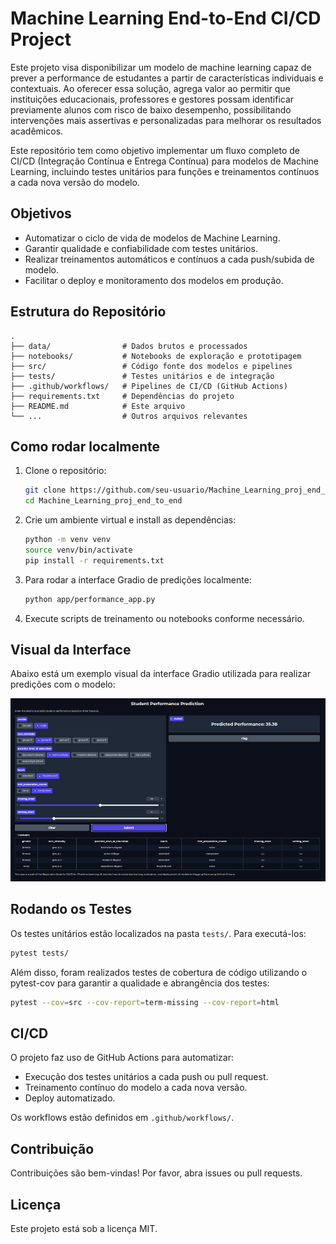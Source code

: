 # Machine Learning End-to-End CI/CD Project

Este projeto visa disponibilizar um modelo de machine learning capaz de prever a performance de estudantes a partir de características individuais e contextuais. Ao oferecer essa solução, agrega valor ao permitir que instituições educacionais, professores e gestores possam identificar previamente alunos com risco de baixo desempenho, possibilitando intervenções mais assertivas e personalizadas para melhorar os resultados acadêmicos.

Este repositório tem como objetivo implementar um fluxo completo de CI/CD (Integração Contínua e Entrega Contínua) para modelos de Machine Learning, incluindo testes unitários para funções e treinamentos contínuos a cada nova versão do modelo.


## Objetivos

- Automatizar o ciclo de vida de modelos de Machine Learning.
- Garantir qualidade e confiabilidade com testes unitários.
- Realizar treinamentos automáticos e contínuos a cada push/subida de modelo.
- Facilitar o deploy e monitoramento dos modelos em produção.

## Estrutura do Repositório

```
.
├── data/                # Dados brutos e processados
├── notebooks/           # Notebooks de exploração e prototipagem
├── src/                 # Código fonte dos modelos e pipelines
├── tests/               # Testes unitários e de integração
├── .github/workflows/   # Pipelines de CI/CD (GitHub Actions)
├── requirements.txt     # Dependências do projeto
├── README.md            # Este arquivo
└── ...                  # Outros arquivos relevantes
```

## Como rodar localmente

1. Clone o repositório:
   ```bash
   git clone https://github.com/seu-usuario/Machine_Learning_proj_end_to_end.git
   cd Machine_Learning_proj_end_to_end
   ```

2. Crie um ambiente virtual e install as dependências:
   ```bash
   python -m venv venv
   source venv/bin/activate
   pip install -r requirements.txt
   ```

3. Para rodar a interface Gradio de predições localmente:
   ```bash
   python app/performance_app.py
   ```

4. Execute scripts de treinamento ou notebooks conforme necessário.



## Visual da Interface

Abaixo está um exemplo visual da interface Gradio utilizada para realizar predições com o modelo:

![Exemplo da interface Gradio](img/print_UI.png)

## Rodando os Testes

Os testes unitários estão localizados na pasta `tests/`. Para executá-los:

```bash
pytest tests/
```

Além disso, foram realizados testes de cobertura de código utilizando o pytest-cov para garantir a qualidade e abrangência dos testes:

```bash
pytest --cov=src --cov-report=term-missing --cov-report=html
```

## CI/CD

O projeto faz uso de GitHub Actions para automatizar:

- Execução dos testes unitários a cada push ou pull request.
- Treinamento contínuo do modelo a cada nova versão.
- Deploy automatizado.

Os workflows estão definidos em `.github/workflows/`.

## Contribuição

Contribuições são bem-vindas! Por favor, abra issues ou pull requests.

## Licença

Este projeto está sob a licença MIT.